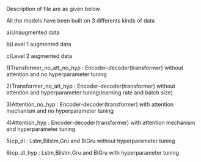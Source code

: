  Description of file are as given below
 
 All the models have been built on 3 differents kinds of data
 
 a)Unaugmented data
 
 b)Level 1 augmented data
 
 c)Level 2 augmented data

1)Transformer_no_att_no_hyp  : Encoder-decoder(transformer) without attention and no hyperparameter tuning

2)Transformer_no_att_hyp     : Encoder-decoder(transformer) without attention and  hyperparameter tuning(learning rate and batch size)

3)Attention_no_hyp           : Encoder-decoder(transformer) with attention mechanism and no hyperparameter tuning

4)Attention_hyp              : Encoder-decoder(transformer) with attention mechanism and  hyperparameter tuning

5)cp_dl                      : Lstm,Bilstm,Gru and BiGru without hyperparameter tuning

6)cp_dl_hyp                  : Lstm,Bilstm,Gru and BiGru with hyperparameter tuning



